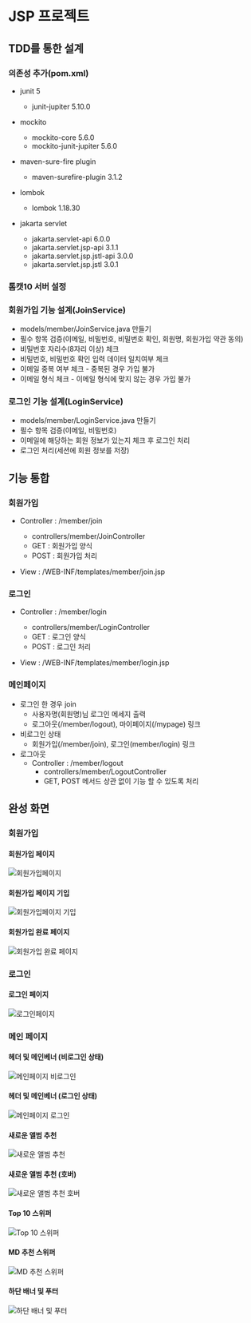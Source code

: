# JSP 프로젝트

## TDD를 통한 설계
### 의존성 추가(pom.xml)
- junit 5
  - junit-jupiter 5.10.0
  

- mockito
  - mockito-core 5.6.0
  - mockito-junit-jupiter 5.6.0
  

- maven-sure-fire plugin
  - maven-surefire-plugin 3.1.2
  

- lombok
  - lombok 1.18.30


- jakarta servlet
  - jakarta.servlet-api 6.0.0
  - jakarta.servlet.jsp-api 3.1.1
  - jakarta.servlet.jsp.jstl-api 3.0.0
  - jakarta.servlet.jsp.jstl 3.0.1


### 톰캣10 서버 설정

### 회원가입 기능 설계(JoinService)
- models/member/JoinService.java 만들기
- 필수 항목 검증(이메일, 비밀번호, 비밀번호 확인, 회원명, 회원가입 약관 동의)
- 비밀번호 자리수(8자리 이상) 체크
- 비밀번호, 비밀번호 확인 입력 데이터 일치여부 체크
- 이메일 중복 여부 체크 - 중복된 경우 가입 불가
- 이메일 형식 체크 - 이메일 형식에 맞지 않는 경우 가입 불가


### 로그인 기능 설계(LoginService)
- models/member/LoginService.java 만들기
- 필수 항목 검증(이메일, 비밀번호)
- 이메일에 해당하는 회원 정보가 있는지 체크 후 로그인 처리
- 로그인 처리(세션에 회원 정보를 저장)

## 기능 통합 
### 회원가입 
  - Controller : /member/join
    - controllers/member/JoinController
    - GET : 회원가입 양식
    - POST : 회원가입 처리


  - View : /WEB-INF/templates/member/join.jsp
  
### 로그인
  - Controller : /member/login
    - controllers/member/LoginController
    - GET : 로그인 양식
    - POST : 로그인 처리


  - View : /WEB-INF/templates/member/login.jsp


### 메인페이지
  - 로그인 한 경우  join
    - 사용자명(회원명)님 로그인 메세지 출력
    - 로그아웃(/member/logout), 마이페이지(/mypage) 링크
  - 비로그인 상태
    - 회원가입(/member/join), 로그인(member/login) 링크
  - 로그아웃
    - Controller : /member/logout
      - controllers/member/LogoutController
      - GET, POST 메서드 상관 없이 기능 할 수 있도록 처리

## 완성 화면


### 회원가입
#### 회원가입 페이지 
![회원가입페이지](https://github.com/gmkil11/jsp_project/blob/imageReadme/images/%ED%9A%8C%EC%9B%90%EA%B0%80%EC%9E%85%20%ED%8E%98%EC%9D%B4%EC%A7%80.png?raw=true)
#### 회원가입 페이지 기입
![회원가입페이지 기입](https://github.com/gmkil11/jsp_project/blob/imageReadme/images/%ED%9A%8C%EC%9B%90%EA%B0%80%EC%9E%85%20%ED%8E%98%EC%9D%B4%EC%A7%80%20%EA%B8%B0%EC%9E%85.png?raw=true)
#### 회원가입 완료 페이지
![회원가입 완료 페이지](https://github.com/gmkil11/jsp_project/blob/imageReadme/images/%ED%9A%8C%EC%9B%90%EA%B0%80%EC%9E%85%20%EC%99%84%EB%A3%8C%20%ED%8E%98%EC%9D%B4%EC%A7%80.png?raw=true)


### 로그인
#### 로그인 페이지
![로그인페이지](https://github.com/gmkil11/jsp_project/blob/imageReadme/images/%EB%A1%9C%EA%B7%B8%EC%9D%B8%20%ED%8E%98%EC%9D%B4%EC%A7%80.png?raw=true)


### 메인 페이지
#### 헤더 및 메인베너 (비로그인 상태)
![메인페이지 비로그인](https://github.com/gmkil11/jsp_project/blob/imageReadme/images/%ED%97%A4%EB%8D%94%20%EB%B0%8F%20%EB%A9%94%EC%9D%B8%EB%B0%B0%EB%84%88%20%EB%B9%84%EB%A1%9C%EA%B7%B8%EC%9D%B8.png?raw=true)
#### 헤더 및 메인베너 (로그인 상태)
![메인페이지 로그인](https://github.com/gmkil11/jsp_project/blob/imageReadme/images/%ED%97%A4%EB%8D%94%20%EB%B0%8F%20%EB%B2%A0%EC%9D%B8%EB%B0%B0%EB%84%88%20%EB%A1%9C%EA%B7%B8%EC%9D%B8.png?raw=true)
#### 새로운 앨범 추천 
![새로운 앨범 추천](https://github.com/gmkil11/jsp_project/blob/imageReadme/images/%EC%83%88%EB%A1%9C%EC%9A%B4%20%EC%95%A8%EB%B2%94.png?raw=true)
#### 새로운 앨범 추천 (호버)
![새로운 앨범 추천 호버](https://github.com/gmkil11/jsp_project/blob/imageReadme/images/%EC%83%88%EB%A1%9C%EC%9A%B4%20%EC%95%A8%EB%B2%94%20%ED%98%B8%EB%B2%84.png?raw=true)
#### Top 10 스위퍼
![Top 10 스위퍼](https://github.com/gmkil11/jsp_project/blob/imageReadme/images/Top10%20%EC%8A%A4%EC%9C%84%ED%8D%BC.png?raw=true)
#### MD 추천 스위퍼
![MD 추천 스위퍼](https://github.com/gmkil11/jsp_project/blob/imageReadme/images/MD%EC%B6%94%EC%B2%9C%20%EC%8A%A4%EC%9C%84%ED%8D%BC.png?raw=true)
#### 하단 배너 및 푸터
![하단 배너 및 푸터](https://github.com/gmkil11/jsp_project/blob/imageReadme/images/%ED%95%98%EB%8B%A8%20%EB%B0%B0%EB%84%88%20%EB%B0%8F%20%ED%91%B8%ED%84%B0.png?raw=true)
